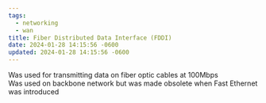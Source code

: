 ```yaml
---
tags:
  - networking
  - wan
title: Fiber Distributed Data Interface (FDDI)
date: 2024-01-28 14:15:56 -0600
updated: 2024-01-28 14:15:56 -0600
---
```


Was used for transmitting data on fiber optic cables at 100Mbps  
Was used on backbone network but was made obsolete when Fast Ethernet was introduced
